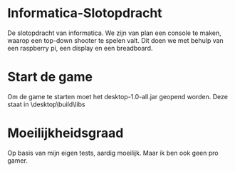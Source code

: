 # Informatica-Slotopdracht
De slotopdracht van informatica. We zijn van plan een console te maken, waarop een top-down shooter te spelen valt. Dit doen we met behulp van een raspberry pi, een display en een breadboard.
# Start de game
Om de game te starten moet het desktop-1.0-all.jar geopend worden. Deze staat in \desktop\build\libs
# Moeilijkheidsgraad
Op basis van mijn eigen tests, aardig moeilijk. Maar ik ben ook geen pro gamer.
